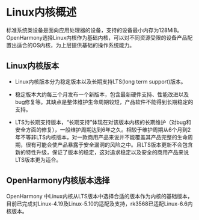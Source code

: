 # Linux内核概述

标准系统类设备是面向应用处理器的设备，支持的设备最小内存为128MiB。OpenHarmony选择Linux内核作为基础内核，可以对不同资源受限的设备产品配置出适合的OS内核，为上层提供基础的操作系统能力。


## Linux内核版本

- Linux内核版本分为稳定版本以及长期支持LTS(long term support)版本。

- 稳定版本大约每三个月发布一个新版本，包含最新硬件支持、性能改进以及bug修复等。其缺点是整体维护生命周期较短，产品软件不能得到长期稳定的支持。


- LTS为长期支持版本，“长期支持”体现在对该版本内核的长期维护（对bug和安全方面的修复），一般维护周期达到6年之久。相较于维护周期从6个月到2年不等非LTS内核版本，对一款商用产品来说并不能覆盖其产品完整的生命周期，很有可能会使产品暴露于安全漏洞的风险之中。且LTS版本更新不会包含新的特性升级，保证了版本的稳定，这对追求稳定以及安全的商用产品来说LTS版本更为适合。


## OpenHarmony内核版本选择

OpenHarmony 中Linux内核从LTS版本中选择合适的版本作为内核的基础版本，目前已完成对Linux-4.19及Linux-5.10的适配及支持，rk3568已适配Linux-6.6内核版本。
